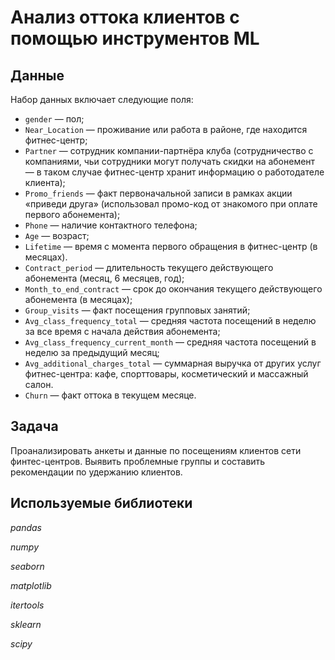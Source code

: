 #  Анализ оттока клиентов с помощью инструментов ML


## Данные

Набор данных включает следующие поля:

 - `gender` — пол;
 - `Near_Location` — проживание или работа в районе, где находится фитнес-центр;
 - `Partner` — сотрудник компании-партнёра клуба (сотрудничество с компаниями, чьи сотрудники могут получать скидки на абонемент — в таком случае фитнес-центр хранит информацию о работодателе клиента);
 - `Promo_friends` — факт первоначальной записи в рамках акции «приведи друга» (использовал промо-код от знакомого при оплате первого абонемента);
 - `Phone` — наличие контактного телефона;
 - `Age` — возраст;
 - `Lifetime` — время с момента первого обращения в фитнес-центр (в месяцах).
 - `Contract_period` — длительность текущего действующего абонемента (месяц, 6 месяцев, год);
 - `Month_to_end_contract` — срок до окончания текущего действующего абонемента (в месяцах);
 - `Group_visits` — факт посещения групповых занятий;
 - `Avg_class_frequency_total` — средняя частота посещений в неделю за все время с начала действия абонемента;
 - `Avg_class_frequency_current_month` — средняя частота посещений в неделю за предыдущий месяц;
 - `Avg_additional_charges_total` — суммарная выручка от других услуг фитнес-центра: кафе, спорттовары, косметический и массажный салон.
 - `Churn` — факт оттока в текущем месяце.

## Задача

Проанализировать анкеты и данные по посещениям клиентов сети финтес-центров. Выявить проблемные группы и составить рекомендации по удержанию клиентов.

## Используемые библиотеки
*pandas*

*numpy*

*seaborn*

*matplotlib*

*itertools* 

*sklearn*

*scipy* 

